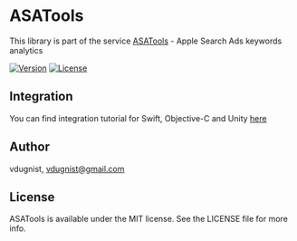 # ASATools

This library is part of the service [ASATools](https://asa.tools) - Apple Search Ads keywords analytics

[![Version](https://img.shields.io/cocoapods/v/ASATools.svg?style=flat)](https://cocoapods.org/pods/ASATools) [![License](https://img.shields.io/cocoapods/l/ASATools.svg?style=flat)](https://cocoapods.org/pods/ASATools)

## Integration

You can find integration tutorial for Swift, Objective-C and Unity [here](https://asa.tools/docs/swift_sdk_integration)

## Author

vdugnist, vdugnist@gmail.com

## License

ASATools is available under the MIT license. See the LICENSE file for more info.


